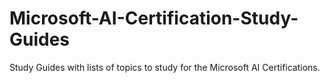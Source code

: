 # Microsoft-AI-Certification-Study-Guides
Study Guides with lists of topics to study for the Microsoft AI Certifications.

